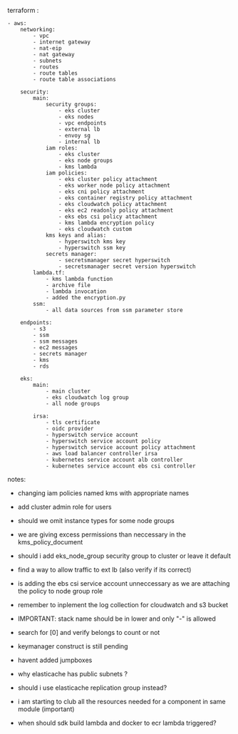 terraform :

    - aws:
        networking:
            - vpc
            - internet gateway
            - nat-eip
            - nat gateway
            - subnets
            - routes
            - route tables
            - route table associations

        security:
            main:
                security groups:
                    - eks cluster
                    - eks nodes
                    - vpc endpoints
                    - external lb
                    - envoy sg
                    - internal lb
                iam roles:
                    - eks cluster
                    - eks node groups
                    - kms lambda
                iam policies:
                    - eks cluster policy attachment
                    - eks worker node policy attachment
                    - eks cni policy attachment
                    - eks container registry policy attachment
                    - eks cloudwatch policy attachment
                    - eks ec2 readonly policy attachment
                    - eks ebs csi policy attachment
                    - kms lambda encryption policy
                    - eks cloudwatch custom
                kms keys and alias:
                    - hyperswitch kms key
                    - hyperswitch ssm key
                secrets manager:
                    - secretsmanager secret hyperswitch
                    - secretsmanager secret version hyperswitch
            lambda.tf:
                - kms lambda function
                - archive file
                - lambda invocation
                - added the encryption.py
            ssm:
                - all data sources from ssm parameter store

        endpoints:
            - s3
            - ssm
            - ssm messages
            - ec2 messages
            - secrets manager
            - kms
            - rds

        eks:
            main:
                - main cluster
                - eks cloudwatch log group
                - all node groups

            irsa:
                - tls certificate
                - oidc provider
                - hyperswitch service account
                - hyperswitch service account policy
                - hyperswitch service account policy attachment
                - aws load balancer controller irsa
                - kubernetes service account alb controller
                - kubernetes service account ebs csi controller

notes:

- changing iam policies named kms with appropriate names
- add cluster admin role for users
- should we omit instance types for some node groups
- we are giving excess permissions than neccessary in the kms_policy_document
- should i add eks_node_group security group to cluster or leave it default
- find a way to allow traffic to ext lb (also verify if its correct)
- is adding the ebs csi service account unneccessary as we are attaching the policy to node group role
- remember to inplement the log collection for cloudwatch and s3 bucket
- IMPORTANT: stack name should be in lower and only "-" is allowed
- search for [0] and verify belongs to count or not
- keymanager construct is still pending
- havent added jumpboxes
- why elasticache has public subnets ?
- should i use elasticache replication group instead?

- i am starting to club all the resources needed for a component in same module (important)

- when should sdk build lambda and docker to ecr lambda triggered?
